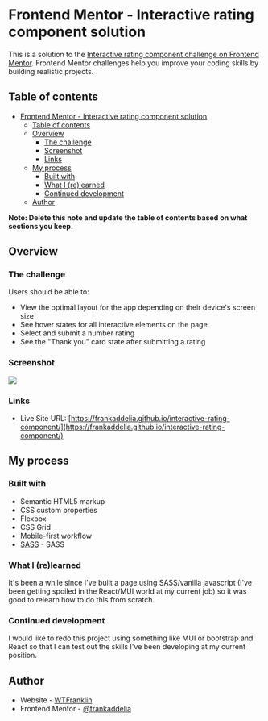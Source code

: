 # Frontend Mentor - Interactive rating component solution

This is a solution to the [Interactive rating component challenge on Frontend Mentor](https://www.frontendmentor.io/challenges/interactive-rating-component-koxpeBUmI). Frontend Mentor challenges help you improve your coding skills by building realistic projects. 

## Table of contents

- [Frontend Mentor - Interactive rating component solution](#frontend-mentor---interactive-rating-component-solution)
  - [Table of contents](#table-of-contents)
  - [Overview](#overview)
    - [The challenge](#the-challenge)
    - [Screenshot](#screenshot)
    - [Links](#links)
  - [My process](#my-process)
    - [Built with](#built-with)
    - [What I (re)learned](#what-i-relearned)
    - [Continued development](#continued-development)
  - [Author](#author)

**Note: Delete this note and update the table of contents based on what sections you keep.**

## Overview

### The challenge

Users should be able to:

- View the optimal layout for the app depending on their device's screen size
- See hover states for all interactive elements on the page
- Select and submit a number rating
- See the "Thank you" card state after submitting a rating

### Screenshot

![](./images/screenshot.jpg)

### Links

- Live Site URL: [https://frankaddelia.github.io/interactive-rating-component/](https://frankaddelia.github.io/interactive-rating-component/)

## My process

### Built with

- Semantic HTML5 markup
- CSS custom properties
- Flexbox
- CSS Grid
- Mobile-first workflow
- [SASS](https://sass-lang.com/) - SASS

### What I (re)learned

It's been a while since I've built a page using SASS/vanilla javascript (I've been getting spoiled in the React/MUI world at my current job) so it was good to relearn how to do this from scratch. 

### Continued development

I would like to redo this project using something like MUI or bootstrap and React so that I can test out the skills I've been developing at my current position.

## Author

- Website - [WTFranklin](addelia.com)
- Frontend Mentor - [@frankaddelia](https://www.frontendmentor.io/profile/frankaddelia)

